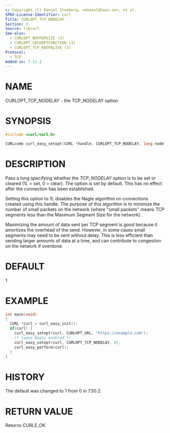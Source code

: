 ```yaml
---
c: Copyright (C) Daniel Stenberg, <daniel@haxx.se>, et al.
SPDX-License-Identifier: curl
Title: CURLOPT_TCP_NODELAY
Section: 3
Source: libcurl
See-also:
  - CURLOPT_BUFFERSIZE (3)
  - CURLOPT_SOCKOPTFUNCTION (3)
  - CURLOPT_TCP_KEEPALIVE (3)
Protocol:
  - TCP
Added-in: 7.11.2
---
```


# NAME

CURLOPT_TCP_NODELAY - the TCP_NODELAY option

# SYNOPSIS

~~~c
#include <curl/curl.h>

CURLcode curl_easy_setopt(CURL *handle, CURLOPT_TCP_NODELAY, long nodelay);
~~~

# DESCRIPTION

Pass a long specifying whether the *TCP_NODELAY* option is to be set or
cleared (1L = set, 0 = clear). The option is set by default. This has no
effect after the connection has been established.

Setting this option to 1L disables the Nagle algorithm on connections created
using this handle. The purpose of this algorithm is to minimize the number of
small packets on the network (where "small packets" means TCP segments less
than the Maximum Segment Size for the network).

Maximizing the amount of data sent per TCP segment is good because it
amortizes the overhead of the send. However, in some cases small segments may
need to be sent without delay. This is less efficient than sending larger
amounts of data at a time, and can contribute to congestion on the network if
overdone.

# DEFAULT

1

# EXAMPLE

~~~c
int main(void)
{
  CURL *curl = curl_easy_init();
  if(curl) {
    curl_easy_setopt(curl, CURLOPT_URL, "https://example.com");
    /* leave Nagle enabled */
    curl_easy_setopt(curl, CURLOPT_TCP_NODELAY, 0);
    curl_easy_perform(curl);
  }
}
~~~

# HISTORY

The default was changed to 1 from 0 in 7.50.2.

# RETURN VALUE

Returns CURLE_OK
